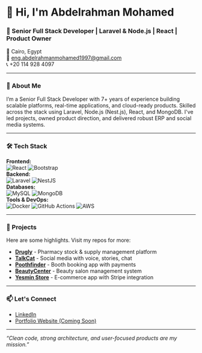 # 👋 Hi, I'm Abdelrahman Mohamed

### 🚀 Senior Full Stack Developer | Laravel & Node.js | React | Product Owner

📍 Cairo, Egypt  
📧 eng.abdelrahmanmohamed1997@gmail.com  
📞 +20 114 928 4097  

---

### 💼 About Me
I’m a Senior Full Stack Developer with 7+ years of experience building scalable platforms, real-time applications, and cloud-ready products. Skilled across the stack using Laravel, Node.js (Nest.js), React, and MongoDB. I've led projects, owned product direction, and delivered robust ERP and social media systems.

---

### 🛠️ Tech Stack

**Frontend:**  
![React](https://img.shields.io/badge/-React-61DAFB?logo=react&logoColor=white) ![Bootstrap](https://img.shields.io/badge/-Bootstrap-7952B3?logo=bootstrap&logoColor=white)  
**Backend:**  
![Laravel](https://img.shields.io/badge/-Laravel-F55247?logo=laravel&logoColor=white) ![NestJS](https://img.shields.io/badge/-NestJS-E0234E?logo=nestjs&logoColor=white)  
**Databases:**  
![MySQL](https://img.shields.io/badge/-MySQL-4479A1?logo=mysql&logoColor=white) ![MongoDB](https://img.shields.io/badge/-MongoDB-47A248?logo=mongodb&logoColor=white)  
**Tools & DevOps:**  
![Docker](https://img.shields.io/badge/-Docker-2496ED?logo=docker&logoColor=white) ![GitHub Actions](https://img.shields.io/badge/-GitHub%20Actions-2088FF?logo=github-actions&logoColor=white) ![AWS](https://img.shields.io/badge/-AWS-232F3E?logo=amazon-aws&logoColor=white)

---

### 🔧 Projects
Here are some highlights. Visit my repos for more:

- **[Drugly](#)** - Pharmacy stock & supply management platform  
- **[TalkCat](#)** - Social media with voice, stories, chat  
- **[Poothfinder](#)** - Booth booking app with payments  
- **[BeautyCenter](#)** - Beauty salon management system  
- **[Yesmin Store](#)** - E-commerce app with Stripe integration  

---

### 📫 Let's Connect
- [LinkedIn](#)  
- [Portfolio Website (Coming Soon)](#)

---

*“Clean code, strong architecture, and user-focused products are my mission.”*
